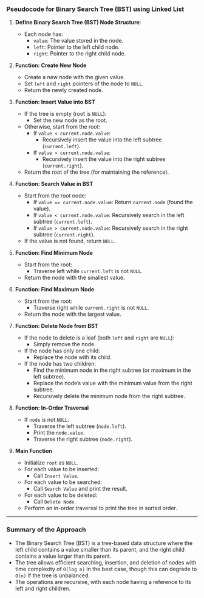 ### Pseudocode for Binary Search Tree (BST) using Linked List

1. **Define Binary Search Tree (BST) Node Structure**:
   - Each node has:
     - `value`: The value stored in the node. 
     - `left`: Pointer to the left child node.
     - `right`: Pointer to the right child node.

2. **Function: Create New Node**
   - Create a new node with the given value.
   - Set `left` and `right` pointers of the node to `NULL`.
   - Return the newly created node.

3. **Function: Insert Value into BST**
   - If the tree is empty (root is `NULL`):
     - Set the new node as the root.
   - Otherwise, start from the root:
     - If `value < current.node.value`:
       - Recursively insert the value into the left subtree (`current.left`).
     - If `value > current.node.value`:
       - Recursively insert the value into the right subtree (`current.right`).
   - Return the root of the tree (for maintaining the reference).

4. **Function: Search Value in BST**
   - Start from the root node:
     - If `value == current.node.value`: Return `current.node` (found the value).
     - If `value < current.node.value`: Recursively search in the left subtree (`current.left`).
     - If `value > current.node.value`: Recursively search in the right subtree (`current.right`).
   - If the value is not found, return `NULL`.

5. **Function: Find Minimum Node**
   - Start from the root:
     - Traverse left while `current.left` is not `NULL`.
   - Return the node with the smallest value.

6. **Function: Find Maximum Node**
   - Start from the root:
     - Traverse right while `current.right` is not `NULL`.
   - Return the node with the largest value.

7. **Function: Delete Node from BST**
   - If the node to delete is a leaf (both `left` and `right` are `NULL`):
     - Simply remove the node.
   - If the node has only one child:
     - Replace the node with its child.
   - If the node has two children:
     - Find the minimum node in the right subtree (or maximum in the left subtree).
     - Replace the node’s value with the minimum value from the right subtree.
     - Recursively delete the minimum node from the right subtree.

8. **Function: In-Order Traversal**
   - If `node` is not `NULL`:
     - Traverse the left subtree (`node.left`).
     - Print the `node.value`.
     - Traverse the right subtree (`node.right`).

9. **Main Function**
   - Initialize `root` as `NULL`.
   - For each value to be inserted:
     - Call `Insert Value`.
   - For each value to be searched:
     - Call `Search Value` and print the result.
   - For each value to be deleted:
     - Call `Delete Node`.
   - Perform an in-order traversal to print the tree in sorted order.

---

### Summary of the Approach
- The Binary Search Tree (BST) is a tree-based data structure where the left child contains a value smaller than its parent, and the right child contains a value larger than its parent.
- The tree allows efficient searching, insertion, and deletion of nodes with time complexity of `O(log n)` in the best case, though this can degrade to `O(n)` if the tree is unbalanced.
- The operations are recursive, with each node having a reference to its left and right children.
